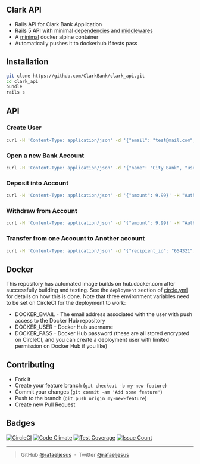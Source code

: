 ## Clark API

* Rails API for Clark Bank Application
* Rails 5 API with minimal [dependencies](https://github.com/rafaeljesus/bank_ror/blob/master/config/application.rb#L4) and [middlewares](https://github.com/rafaeljesus/bank_ror/blob/master/config/application.rb#L25)
* A [minimal](https://hub.docker.com/r/rafaeljesus/bank_ror/tags/) docker alpine container
* Automatically pushes it to dockerhub if tests pass

## Installation
```bash
git clone https://github.com/ClarkBank/clark_api.git
cd clark_api
bundle
rails s
```

## API
### Create User
```bash
curl -H 'Content-Type: application/json' -d '{"email": "test@mail.com", "password": "12345678"}' -X POST 'http://localhost:9292/users'
```

### Open a new Bank Account
```bash
curl -H 'Content-Type: application/json' -d '{"name": "City Bank", "user_id": 1}' -H "Authorization: Bearer <ACCESS_TOKEN>" -X POST 'http://localhost:9292/accounts'
```

### Deposit into Account
```bash
curl -H 'Content-Type: application/json' -d '{"amount": 9.99}' -H "Authorization: Bearer <ACCESS_TOKEN>" -X POST 'http://localhost:9292/accounts/123456/deposit'
```

### Withdraw from Account
```bash
curl -H 'Content-Type: application/json' -d '{"amount": 9.99}' -H "Authorization: Bearer <ACCESS_TOKEN>" -X POST 'http://localhost:9292/accounts/123456/withdraw'
```

### Transfer from one Account to Another account
```bash
curl -H 'Content-Type: application/json' -d '{"recipient_id": "654321", "amount": 9.99}' -H "Authorization: Bearer <ACCESS_TOKEN>" -X POST 'http://localhost:9292/accounts/123456/transfer'
```

## Docker
This repository has automated image builds on hub.docker.com after successfully building and testing. See the `deployment` section of [circle.yml](circle.yml) for details on how this is done. Note that three environment variables need to be set on CircleCI for the deployment to work:

  * DOCKER_EMAIL - The email address associated with the user with push access to the Docker Hub repository
  * DOCKER_USER - Docker Hub username
  * DOCKER_PASS - Docker Hub password (these are all stored encrypted on CircleCI, and you can create a deployment user with limited permission on Docker Hub if you like)

## Contributing
- Fork it
- Create your feature branch (`git checkout -b my-new-feature`)
- Commit your changes (`git commit -am 'Add some feature'`)
- Push to the branch (`git push origin my-new-feature`)
- Create new Pull Request

## Badges

[![CircleCI](https://circleci.com/gh/rafaeljesus/bank_ror.svg?style=svg)](https://circleci.com/gh/rafaeljesus/bank_ror)
[![Code Climate](https://codeclimate.com/github/rafaeljesus/bank_ror/badges/gpa.svg)](https://codeclimate.com/github/rafaeljesus/bank_ror)
[![Test Coverage](https://codeclimate.com/github/rafaeljesus/bank_ror/badges/coverage.svg)](https://codeclimate.com/github/rafaeljesus/bank_ror/coverage)
[![Issue Count](https://codeclimate.com/github/rafaeljesus/bank_ror/badges/issue_count.svg)](https://codeclimate.com/github/rafaeljesus/bank_ror)

---

> GitHub [@rafaeljesus](https://github.com/rafaeljesus) &nbsp;&middot;&nbsp;
> Twitter [@rafaeljesus](https://twitter.com/_jesus_rafael)
